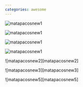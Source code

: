 ```yaml
---
categories: awesome
---
```


![matapacosnew1](https://raw.githubusercontent.com/muneer78/muneer78.github.io/master/images/matapacosnew1.jpeg)

![matapacosnew1](https://raw.githubusercontent.com/muneer78/muneer78.github.io/master/images/matapacosnew1.jpeg)

![matapacosnew1](https://raw.githubusercontent.com/muneer78/muneer78.github.io/master/images/matapacosnew1.jpeg)

![matapacosnew1](https://raw.githubusercontent.com/muneer78/muneer78.github.io/master/images/matapacosnew1.jpeg) 





![matapacosnew2][matapacosnew2]

![matapacosnew3][matapacosnew3]

![matapacosnew5][matapacosnew5] 
